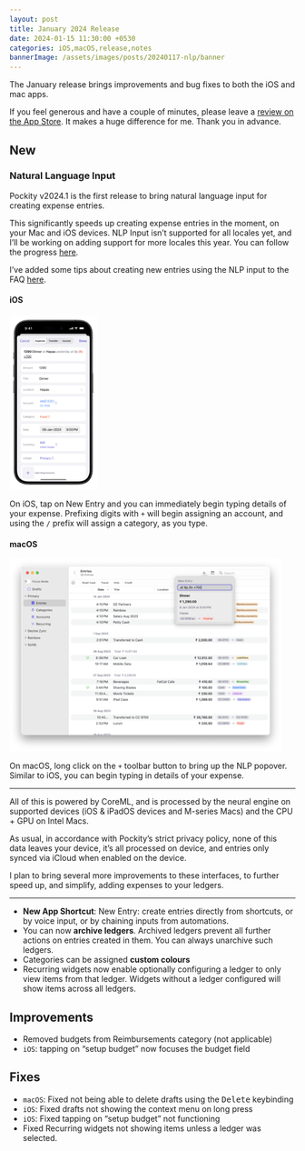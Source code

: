 ```yaml
---
layout: post
title: January 2024 Release
date: 2024-01-15 11:30:00 +0530
categories: iOS,macOS,release,notes
bannerImage: /assets/images/posts/20240117-nlp/banner
---
```


The January release brings improvements and bug fixes to both the iOS and mac apps. 

If you feel generous and have a couple of minutes, please leave a [review on the App Store](https://apps.apple.com/app/id1475098830?action=write-review). It makes a huge difference for me. Thank you in advance.

## New 

### Natural Language Input

Pockity v2024.1 is the first release to bring natural language input for creating expense entries. 

This significantly speeds up creating expense entries in the moment, on your Mac and iOS devices. NLP Input isn’t supported for all locales yet, and I’ll be working on adding support for more locales this year. You can follow the progress [here](https://github.com/Pockity/tracker/issues/5).

I’ve added some tips about creating new entries using the NLP input to the FAQ [here]().

#### iOS 

<picture>
	<img src="/assets/images/posts/20240117-nlp/iOS-nlp.png" srcset="/assets/images/posts/20240117-nlp/iOS-nlp@2x.png 2x, /assets/images/posts/20240117-nlp/iOS-nlp@3x.png 3x" width="155" height="306" alt="Pockity for iOS’ interface for creating new expense entry showcasing the new Natural Language input field"/>
</picture>

On iOS, tap on New Entry and you can immediately begin typing details of your expense. Prefixing digits with `+` will begin assigning an account, and using the `/` prefix will assign a category, as you type. 

#### macOS

<picture>
	<img src="/assets/images/posts/20240117-nlp/mac-nlp.png" srcset="/assets/images/posts/20240117-nlp/mac-nlp@2x.png 2x, /assets/images/posts/20240117-nlp/mac-nlp@3x.png 3x" width="480" height="338" alt="Pockity for macOS’ interface for creating new expense entry showcasing the new Natural Language input field"/>
</picture>

On macOS, long click on the `+` toolbar button to bring up the NLP popover. Similar to iOS, you can begin typing in details of your expense. 

---

All of this is powered by CoreML, and is processed by the neural engine on supported devices (iOS & iPadOS devices and M-series Macs) and the CPU + GPU on Intel Macs. 

As usual, in accordance with Pockity’s strict privacy policy, none of this data leaves your device, it’s all processed on device, and entries only synced via iCloud when enabled on the device. 

I plan to bring several more improvements to these interfaces, to further speed up, and simplify, adding expenses to your ledgers. 

---

- **New App Shortcut**: New Entry: create entries directly from shortcuts, or by voice input, or by chaining inputs from automations.
- You can now **archive ledgers**. Archived ledgers prevent all further actions on entries created in them. You can always unarchive such ledgers.
- Categories can be assigned **custom colours**
- Recurring widgets now enable optionally configuring a ledger to only view items from that ledger. Widgets without a ledger configured will show items across all ledgers.

## Improvements

- Removed budgets from Reimbursements category (not applicable)
- `iOS`: tapping on “setup budget” now focuses the  budget field

## Fixes

- `macOS`: Fixed not being able to delete drafts using the <kbd>Delete</kbd> keybinding
- `iOS`: Fixed drafts not showing the context menu on long press
- `iOS`: Fixed tapping on “setup budget” not functioning
- Fixed Recurring widgets not showing items unless a ledger was selected.
